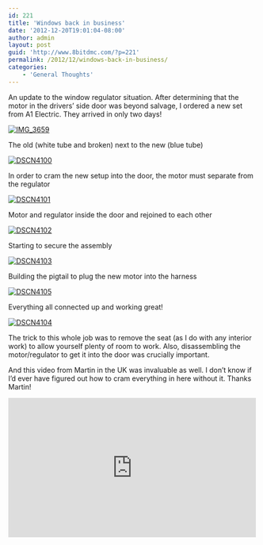 ```yaml
---
id: 221
title: 'Windows back in business'
date: '2012-12-20T19:01:04-08:00'
author: admin
layout: post
guid: 'http://www.8bitdmc.com/?p=221'
permalink: /2012/12/windows-back-in-business/
categories:
    - 'General Thoughts'
---
```


An update to the window regulator situation. After determining that the motor in the drivers’ side door was beyond salvage, I ordered a new set from A1 Electric. They arrived in only two days!

[![](_site/8bitdmc/assets/images/2012/12/IMG_3659-300x225.jpg "IMG_3659")](_site/8bitdmc/assets/images/2012/12/IMG_3659.jpg)

The old (white tube and broken) next to the new (blue tube)

[![](_site/8bitdmc/assets/images/2012/12/DSCN4100-300x224.jpg "DSCN4100")](_site/8bitdmc/assets/images/2012/12/DSCN4100.jpg)

In order to cram the new setup into the door, the motor must separate from the regulator

[![](_site/8bitdmc/assets/images/2012/12/DSCN4101-300x224.jpg "DSCN4101")](_site/8bitdmc/assets/images/2012/12/DSCN4101.jpg)

Motor and regulator inside the door and rejoined to each other

[![](_site/8bitdmc/assets/images/2012/12/DSCN4102-300x224.jpg "DSCN4102")](_site/8bitdmc/assets/images/2012/12/DSCN4102.jpg)

Starting to secure the assembly

[![](_site/8bitdmc/assets/images/2012/12/DSCN4103-300x224.jpg "DSCN4103")](_site/8bitdmc/assets/images/2012/12/DSCN4103.jpg)

Building the pigtail to plug the new motor into the harness

[![](_site/8bitdmc/assets/images/2012/12/DSCN4105-300x224.jpg "DSCN4105")](_site/8bitdmc/assets/images/2012/12/DSCN4105.jpg)

Everything all connected up and working great!

[![](_site/8bitdmc/assets/images/2012/12/DSCN4104-300x224.jpg "DSCN4104")](_site/8bitdmc/assets/images/2012/12/DSCN4104.jpg)

The trick to this whole job was to remove the seat (as I do with any interior work) to allow yourself plenty of room to work. Also, disassembling the motor/regulator to get it into the door was crucially important.

And this video from Martin in the UK was invaluable as well. I don’t know if I’d ever have figured out how to cram everything in here without it. Thanks Martin!

<iframe allow="accelerometer; autoplay; clipboard-write; encrypted-media; gyroscope; picture-in-picture" allowfullscreen="" frameborder="0" height="281" loading="lazy" src="https://www.youtube.com/embed/FxYUxrnMM9U?feature=oembed" title="DeLorean Uprated Window Regulator Installation" width="500"></iframe>